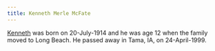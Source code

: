 ```yaml
---
title: Kenneth Merle McFate
---
```


[Kenneth](https://helge.mcfate.family/i00011) was born on 20-July-1914 and he was age 12 when the family moved to Long Beach.  He passed away in Tama, IA, on 24-April-1999.  
